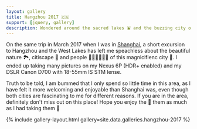 ```yaml
---
layout: gallery
title: Hangzhou 2017 🇨🇳
support: [jquery, gallery]
description: Wondered around the sacred lakes ⛲️ and the buzzing city of Hangzhou in March 2017
---
```


On the same trip in March 2017 when I was in [Shanghai](/gallery/shanghai-2017), a short excursion to Hangzhou and the West Lakes has left me speachless about the beautiful nature 🏞, citiscape 🏢 and people 👩🏻‍💼👨🏻‍🎓 of this magnicifienc city 🌆. I ended up taking many pictures on my Nexus 6P (HDR+ enabled) and my DSLR Canon D700 with 18-55mm IS STM lense. 

Truth to be told, I am bummed that I only spend so little time in this area, as I have felt it more welcoming and enjoyable than Shanghai was, even though both cities are fascinating to me for different reasons. If you are in the area, definitely don't miss out on this place! Hope you enjoy the 📸 them as much as I had taking them 👋

{% include gallery-layout.html gallery=site.data.galleries.hangzhou-2017 %}